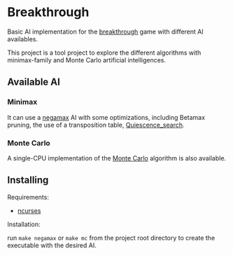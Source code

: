 # Breakthrough

Basic AI implementation for the [breakthrough](https://en.wikipedia.org/wiki/Breakthrough_(board_game)) game with different AI availables.

This project is a tool project to explore the different algorithms with minimax-family and Monte Carlo artificial intelligences.

## Available AI

### Minimax

It can use a [negamax](https://en.wikipedia.org/wiki/Negamax) AI with some optimizations, including Betamax pruning, the use of a transposition table, [Quiescence_search](https://en.wikipedia.org/wiki/Quiescence_search).

### Monte Carlo

A single-CPU implementation of the [Monte Carlo](https://en.wikipedia.org/wiki/Monte_Carlo_method) algorithm is also available.

## Installing

Requirements:

- [ncurses](https://archlinux.org/packages/core/x86_64/ncurses/)

Installation:

run `make negamax` or `make mc` from the project root directory to create the executable with the desired AI.

